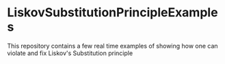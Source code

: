 # LiskovSubstitutionPrincipleExamples

This repository contains a few real time examples of showing how one can violate and fix Liskov's Substitution principle
